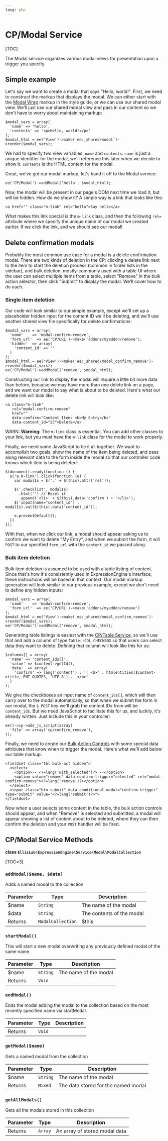 ```yaml
---
lang: php
---
```


<!--
    This source file is part of the open source project
    ExpressionEngine User Guide (https://github.com/ExpressionEngine/ExpressionEngine-User-Guide)

    @link      https://expressionengine.com/
    @copyright Copyright (c) 2003-2020, Packet Tide, LLC (https://ellislab.com)
    @license   https://expressionengine.com/license Licensed under Apache License, Version 2.0
-->

# CP/Modal Service

[TOC]

The Modal service organizes various modal views for presentation upon a trigger you specify.

## Simple example

Let's say we want to create a modal that says "Hello, world!". First, we need to construct the markup that displays the modal. We can either start with the [Modal Wrap](https://ellislab.com/style-guide/c/modals#modal-wrap) markup in the style guide, or we can use our shared modal view. We'll just use our shared modal view and pass in our content so we don't have to worry about maintaining markup:

    $modal_vars = array(
      'name' => 'hello',
      'contents' => '<p>Hello, world!</p>'
    );
    $modal_html = ee('View')->make('ee:_shared/modal')->render($modal_vars);

We had to specify two view variables: `name` and `contents`. `name` is just a unique identifier for the modal, we'll reference this later when we decide to show it. `contents` is the HTML content for the modal.

Great, we've got our modal markup, let's hand it off to the Modal service:

    ee('CP/Modal')->addModal('hello', $modal_html);

Now, the modal will be present in our page's DOM next time we load it, but will be hidden. How do we show it? A simple way is a link that looks like this:

    <a href="" class="m-link" rel="hello">Say hello</a>

What makes this link special is the `m-link` class, and then the following `rel=` attribute where we specify the unique name of our modal we created earlier. If we click the link, and we should see our modal!

## Delete confirmation modals

Probably the most common use case for a modal is a delete confirmation modal. There are two kinds of deletion in the CP: clicking a delete link next to the item to start the deletion process (common in folder lists in the sidebar), and bulk deletion, mostly-commonly used with a table UI where the user can select multiple items from a table, select "Remove" in the bulk action selector, then click "Submit" to display the modal. We'll cover how to do each.

### Single item deletion

Our code will look similar to our simple example, except we'll set up a placeholder hidden input for the content ID we'll be deleting, and we'll use another shared view file specifically for delete confirmations:

    $modal_vars = array(
      'name'    => 'modal-confirm-remove',
      'form_url'  => ee('CP/URL')->make('addons/myaddon/remove'),
      'hidden'  => array(
        'content_id' => ''
      )
    );
    $modal_html = ee('View')->make('ee:_shared/modal_confirm_remove')->render($modal_vars);
    ee('CP/Modal')->addModal('remove', $modal_html);

Constructing our link to display the modal will require a little bit more data than before, because we may have more than one delete link on a page, and we want our modal to say what is about to be deleted. Here's what our delete link will look like:

    <a class="m-link"
       rel="modal-confirm-remove"
       href=""
       data-confirm="Content Item: <b>My Entry</b>"
       data-content_id="23">Delete</a>

WARN: **Warning:** The `m-link` class is essential. You can add other classes to your link, but you must have the `m-link` class for the modal to work properly.

Finally, we need some JavaScript to tie it all together. We want to accomplish two goals: show the name of the item being deleted, and pass along relevant data to the form inside the modal so that our controller code knows which item is being deleted:

    $(document).ready(function () {
      $('a.m-link').click(function (e) {
        var modalIs = $('.' + $(this).attr('rel'));

        $('.checklist', modalIs)
          .html('') // Reset it
          .append('<li>' + $(this).data('confirm') + '</li>');
        $('input[name="content_id"]', modalIs).val($(this).data('content_id'));

        e.preventDefault();
      })
    });

With that, when we click our link, a modal should appear asking us to confirm we want to delete "My Entry", and when we submit the form, it will `POST` to our specified `form_url` with the `content_id` we passed along.

### Bulk item deletion

Bulk item deletion is assumed to be used with a table listing of content. Since that's how it's consistently used in ExpressionEngine's interface, these instructions will be based in that context. Our modal markup generation will look similar to our previous example, except we don't need to define any hidden inputs:

    $modal_vars = array(
      'name'    => 'modal-confirm-remove',
      'form_url'  => ee('CP/URL')->make('addons/myaddon/remove')
    );
    $modal_html = ee('View')->make('ee:_shared/modal_confirm_remove')->render($modal_vars);
    ee('CP/Modal')->addModal('remove', $modal_html);

Generating table listings is easiest with the [CP/Table Service](development/services/table.md), so we'll use that and add a column of type `Table::COL_CHECKBOX` so that users can select data they want to delete. Defining that column will look like this for us:

    $columns[] = array(
      'name' => 'content_ids[]',
      'value' => $content->getId(),
      'data'  => array(
        'confirm' => lang('content') . ': <b>' . htmlentities($content->title, ENT_QUOTES, 'UTF-8') . '</b>'
      )
    );

We give the checkboxes an input name of `content_ids[]`, which will then carry over to the modal automatically, so that when we submit the form in our modal, the `$_POST` key we'll grab the content IDs from will be `content_ids`. But we need JavaScript to facilitate this for us, and luckily, it's already written. Just include this in your controller:

    ee()->cp->add_js_script(array(
      'file' => array('cp/confirm_remove'),
    ));

Finally, we need to create our [Bulk Action Controls](https://ellislab.com/style-guide/c/listings#bulk-action-controls) with some special data attributes that know when to trigger the modal. Here's what we'll add below our table markup:

    <fieldset class="tbl-bulk-act hidden">
      <select>
        <option>-- <?=lang('with_selected')?> --</option>
        <option value="remove" data-confirm-trigger="selected" rel="modal-confirm-remove"><?=lang('remove')?></option>
      </select>
      <input class="btn submit" data-conditional-modal="confirm-trigger" type="submit" value="<?=lang('submit')?>">
    </fieldset>

Now when a user selects some content in the table, the bulk action controls should appear, and when "Remove" is selected and submitted, a modal will appear showing a list of content about to be deleted, where they can then confirm the deletion and your `POST` handler will be fired.

## CP/Modal Service Methods

**class `EllisLab\ExpressionEngine\Service\Modal\ModalCollection`**

[TOC=3]

### `addModal($name, $data)`

Adds a named modal to the collection

| Parameter | Type              | Description               |
| --------- | ----------------- | ------------------------- |
| \$name    | `String`          | The name of the modal     |
| \$data    | `String`          | The contents of the modal |
| Returns   | `ModalCollection` | \$this                    |

### `startModal()`

This will start a new modal overwriting any previously defined modal of the same name.

| Parameter | Type     | Description           |
| --------- | -------- | --------------------- |
| \$name    | `String` | The name of the modal |
| Returns   | `Void`   |                       |

### `endModal()`

Ends the modal adding the modal to the collection based on the most recently specified name via startModal.

| Parameter | Type   | Description |
| --------- | ------ | ----------- |
| Returns   | `Void` |             |

### `getModal($name)`

Gets a named modal from the collection

| Parameter | Type     | Description                         |
| --------- | -------- | ----------------------------------- |
| \$name    | `String` | The name of the modal               |
| Returns   | `Mixed`  | The data stored for the named modal |

### `getAllModals()`

Gets all the modals stored in this collection

| Parameter | Type    | Description                   |
| --------- | ------- | ----------------------------- |
| Returns   | `Array` | An array of stored modal data |
